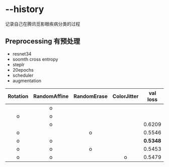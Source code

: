 # --history
记录自己在腾讯觅影眼疾病分类的过程
## Preprocessing 有预处理
- resnet34
- soomth cross entropy
- steplr
- 20epochs
-  scheduler
-  augmentation

| Rotation | RandomAffine | RandomErase | ColorJitter | val loss | val score |
|:-----:|:----:|:---:|:------:|:--------:|:---------:|
|       |  o   |     |        |         | 0.81    |
| o     |  o   |     |        |         | 0.81    |
|       | o    |     |        | 0.6209   | 0.8874    |
| o     |      | o   |        | 0.5546   | 0.8692    |
| o     | o    |     |        |**0.5348**| 0.8616    |
| o     | o    | o   |        | 0.5453   | 0.8408    |
| o     | o    |     | o      | 0.5479   | 0.8508    |
